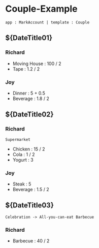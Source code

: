 Couple-Example
======
`app : MarkAccount | template : Couple`

${DateTitle01}
------
### Richard
+ Moving House : 100 / 2 
+ Tape : 1.2 / 2 

### Joy
+ Dinner : 5 + 0.5
+ Beverage : 1.8 / 2


${DateTitle02}
------
### Richard
`Supermarket`

+ Chicken : 15 / 2
+ Cola : 1 / 2
+ Yogurt : 3

### Joy
+ Steak : 5
+ Beverage : 1.5 / 2


${DateTitle03}
-----
`Celebration -> All-you-can-eat Barbecue`

### Richard
+ Barbecue : 40 / 2 




